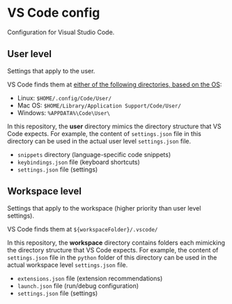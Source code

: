 # VS Code config

Configuration for Visual Studio Code.

## User level

Settings that apply to the user.

VS Code finds them at [either of the following directories, based on the OS][vscode-settings]:

- Linux: `$HOME/.config/Code/User/`
- Mac OS: `$HOME/Library/Application Support/Code/User/`
- Windows: `%APPDATA%\Code\User\`

In this repository, the **user** directory mimics the directory structure that VS Code expects.
For example, the content of `settings.json` file in this directory can be used in the actual user level `settings.json` file.

- `snippets` directory (language-specific code snippets)
- `keybindings.json` file (keyboard shortcuts)
- `settings.json` file (settings)

## Workspace level

Settings that apply to the workspace (higher priority than user level settings).

VS Code finds them at `${workspaceFolder}/.vscode/`

In this repository, the **workspace** directory contains folders each mimicking the directory structure that VS Code expects.
For example, the content of `settings.json` file in the `python` folder of this directory can be used in the actual workspace level `settings.json` file.

- `extensions.json` file (extension recommendations)
- `launch.json` file (run/debug configuration)
- `settings.json` file (settings)

[vscode-settings]: https://code.visualstudio.com/docs/getstarted/settings#_settings-file-locations
